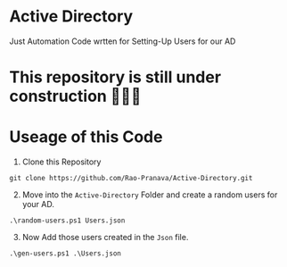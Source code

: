 # Active Directory
 Just Automation Code wrtten for Setting-Up Users for our AD

# This repository is still under construction 👷‍♂️🚧

# Useage of this Code
1. Clone this Repository
```
git clone https://github.com/Rao-Pranava/Active-Directory.git
```
2. Move into the ```Active-Directory``` Folder and create a random users for your AD.
```
.\random-users.ps1 Users.json
```
3. Now Add those users created in the ```Json``` file.
```
.\gen-users.ps1 .\Users.json
```
